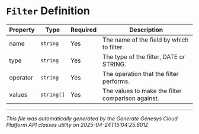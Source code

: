 # `Filter` Definition

| Property | Type | Required | Description |
|----------|------|----------|-------------|
| name | `string` | Yes | The name of the field by which to filter. |
| type | `string` | Yes | The type of the filter, DATE or STRING. |
| operator | `string` | Yes | The operation that the filter performs. |
| values | `string[]` | Yes | The values to make the filter comparison against. |

---

*This file was automatically generated by the Generate Genesys Cloud Platform API classes utility on 2025-04-24T15:04:25.801Z*